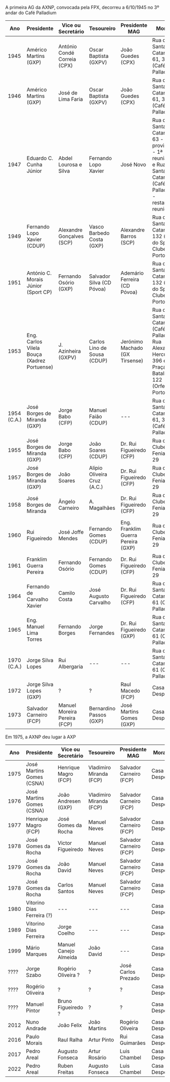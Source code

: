 A primeira AG da AXNP, convocada pela FPX, decorreu a 6/10/1945 no 3º andar do Café Palladium

| Ano   |  Presidente            | Vice ou Secretário           |       Tesoureiro       |   Presidente MAG     |         Morada                                      |
| ----  |       ---              |       ---                    |            ---         |       -----          |                      ----                           |
| 1945  |  Américo Martins (GXP) | António Condé Correia  (CPX) | Oscar Baptista (GXPV)  | João Guedes (CPX)    |       Rua de Santa Catarina, 61, 3º (Café Palladium)|
| 1946  |  Américo Martins (GXP) | José de Lima Faria           | Oscar Baptista (GXPV)  | João Guedes (CPX)    |       Rua de Santa Catarina, 61, 3º (Café Palladium)|
| 1947  |  Eduardo C. Cunha Júnior  | Abdel Lourosa e Silva     |  Fernando Lopo Xavier  |   José Novo          |       Rua de Santa Catarina, 63 -provisória - 1ª reunião - e Rua de Santa Catarina (Café Palladium) - restantes reuniões|
| 1949  | Fernando Lopo Xavier  (CDUP) | Alexandre Gonçalves (SCP) | Vasco Barbedo Costa (GXP) | Alexandre Barros (SCP) | Rua de Santa Catarina, 132  (sede do Sport Clube do Porto) |
| 1951  | António C. Morais Júnior (Sport CP) | Fernando Osório (GXP) | Salvador Silva (CD Póvoa) |  Ademário Ferreira (CD Póvoa) | Rua de Santa Catarina, 132  (sede do Sport Clube do Porto) |
| 1953  |  Eng. Carlos Vilela Bouça (Xadrez Portuense)| J. Azinheira (GXPV) |  Carlos Lino de Sousa (CDUP) |  Jerónimo Machado (GX Tirsense)   | Rua de Santa Catarina (Café Palladium), Rua Alexandre Herculano, 396 e Praça da Batalha, 122 (Orfeão do Porto) |
| 1954 (C.A.) | José Borges de Miranda (GXP) | Jorge Babo (CFP) |  Manuel Faião (CDUP)   |       ---        |      Rua de Santa Catarina, 61, 3º (Café Palladium) |
| 1955 | José Borges de Miranda (GXP) | Jorge Babo (CFP)        |  João Soares (CDUP)    | Dr. Rui Figueiredo (CFP) | Rua do Clube Fenianos, 29 |
| 1957 | José Borges de Miranda (GXP) | João Soares             |  Alipio Oliveira Cruz (A.C.) |  Dr. Rui Figueiredo (CFP) | Rua do Clube Fenianos, 29 |
| 1958 | José Borges de Miranda       | Ângelo Carneiro         |  A. Magalhães          | Dr. Rui Figueiredo (CFP) |       Rua do Clube Fenianos, 29 |
| 1960 | Rui Figueiredo               | José Joffe Mendes       | Fernando Gomes (CDUP)  | Eng. Franklim Guerra Pereira (GXP) |       Rua do Clube Fenianos, 29 |
| 1961 | Franklim Guerra Pereira      | Fernando Osório         | Fernando Gomes (CDUP)  | Dr. Rui Figueiredo (CFP) |       Rua do Clube Fenianos, 29 |
| 1964 | Fernando de Carvalho Xavier  | Camilo Costa            | José Augusto Carvalho  | Dr. Rui Figueiredo (CFP) |       Rua de Santa Catarina, 61  (Café Palladium)|
| 1965 | Eng. Manuel Lima Torres      | Fernando Borges         | Jorge Fernandes        | Dr. Rui Figueiredo (GXP) |       Rua de Santa Catarina, 61  (Café Palladium)|
| 1970 (C.A.) | Jorge Silva Lopes     | Rui Albergaria          | ---                    | ---                      |       Rua de Santa Catarina, 61  (Café Palladium)|
| 1972 | Jorge Silva Lopes (GXP)      | ?          | ?                   | Raul Macedo (FCP)        |       Casa do Desporto|
| 1973 | Salvador Carneiro (FCP)      | Manuel Moreira Pereira (FCP) | Bernardino Passos (GXP) | José Martins Gomes (GXP)|       Casa do Desporto|

Em 1975, a AXNP deu lugar à AXP

| Ano   |  Presidente               | Vice ou Secretário           |       Tesoureiro         |   Presidente MAG       |         Morada               |
| ----  |       ---                 |       ---                    |            ---           |       -----            |           ----               |
| 1975  | José Martins Gomes (CSNA) | Henrique Magro (FCP)         |  Vladimiro Miranda (FCP) | Salvador Carneiro (FCP)|       Casa do Desporto       |
| 1976  | José Martins Gomes (CSNA) | João Andresen  (GXP)         |  Vladimiro Miranda (FCP) | Salvador Carneiro (FCP)|       Casa do Desporto       |
| 1977  | Henrique Magro (FCP)      | José Gomes da Rocha          |  Manuel Neves            | Salvador Carneiro (FCP)|       Casa do Desporto       |
| 1978  | José Gomes da Rocha       | Victor Figueiredo            |  Manuel Neves            | Salvador Carneiro (FCP)|       Casa do Desporto       |
| 1979  | José Gomes da Rocha       | João David                   |  Manuel Neves            | Salvador Carneiro (FCP)|       Casa do Desporto       |
| 1978  | José Gomes da Rocha       | Carlos Santos                |  Manuel Neves            | Salvador Carneiro (FCP)|       Casa do Desporto       |
| 1980  | Vitorino Dias Ferreira (?)| ---                          |  ---                     | ---                    |       Casa do Desporto       |
| 1989  | Vitorino Dias Ferreira    | Jorge Coelho                 |  ---                     | ---                    |       Casa do Desporto       |
| 1999  | Mário Marques             | Manuel Canejo Almeida        |  João David              | ---                    |       Casa do Desporto       |
| ????  | Jorge Szabo               | Rogério Oliveira ?           |  ?                       | José Carlos Prezado    |       Casa do Desporto       |
| ????  | Rogério Oliveira          | ?                            |  ?                       | ?                      |       Casa do Desporto       |
| ????  | Manuel Pintor             | Bruno Figueiredo ?           |  ?                       | ?                      |       Casa do Desporto       |
| 2012  | Nuno Andrade              | João Felix                   |  João Martins            | Rogério Oliveira       |       Casa do Desporto       |
| 2016  | Paulo Morais              | Raul Ralha                   |  Artur Pinto             | Rui Guimarães          |       Casa do Desporto       |
| 2017  | Pedro Areal               | Augusto Fonseca              |  Artur Rosário           | Luis Chambel           |       Casa do Desporto       |
| 2022  | Pedro Areal               | Ruben Freitas                |  Augusto Fonseca         | Luis Chambel           |       Casa do Desporto       |
